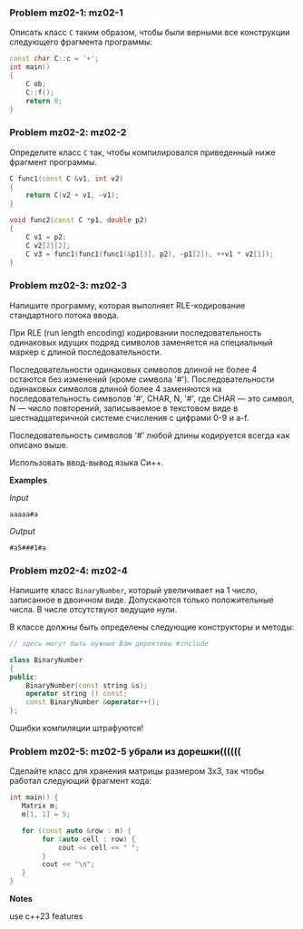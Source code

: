 ### Problem mz02-1: mz02-1

Описать класс ```С``` таким образом, чтобы были верными все конструкции следующего фрагмента программы:

```c++
const char C::c = '+';
int main()
{
    C ob;
    C::f();
    return 0;
}
```

### Problem mz02-2: mz02-2

Определите класс ```C``` так, чтобы компилировался приведенный ниже фрагмент программы.

```c++
C func1(const C &v1, int v2)
{
    return C(v2 + v1, ~v1);
}

void func2(const C *p1, double p2)
{
    C v1 = p2;
    C v2[2][2];
    C v3 = func1(func1(func1(&p1[3], p2), ~p1[2]), ++v1 * v2[1]);
}    
```

### Problem mz02-3: mz02-3

Напишите программу, которая выполняет RLE-кодирование стандартного потока ввода.

При RLE (run length encoding) кодировании последовательность одинаковых идущих подряд символов заменяется на специальный маркер с длиной последовательности.

Последовательности одинаковых символов длиной не более 4 остаются без изменений (кроме символа '#'). Последовательности одинаковых символов длиной более 4 заменяются на последовательность символов '#', CHAR, N, '#', где CHAR — это символ, N — число повторений, записываемое в текстовом виде в шестнадцатеричной системе счисления с цифрами 0-9 и a-f.

Последовательность символов '#' любой длины кодируется всегда как описано выше.

Использовать ввод-вывод языка Си++.

**Examples**

_Input_

```
aaaaa#a
```

_Output_

```
#a5###1#a
```

### Problem mz02-4: mz02-4

Напишите класс ```BinaryNumber```, который увеличивает на 1 число, записанное в двоичном виде. Допускаются только положительные числа. В числе отсутствуют ведущие нули.

В классе должны быть определены следующие конструкторы и методы:

```c++
// здесь могут быть нужные Вам директивы #include

class BinaryNumber
{
public:
    BinaryNumber(const string &s);
    operator string () const;
    const BinaryNumber &operator++();
};
```

Ошибки компиляции штрафуются!

### Problem mz02-5: mz02-5 убрали из дорешки((((((

Сделайте класс для хранения матрицы размером 3x3, так чтобы работал следующий фрагмент кода:

```c++
int main() {
   Matrix m;
   m[1, 1] = 5;

   for (const auto &row : m) {
        for (auto cell : row) {
            cout << cell << " ";
        }
        cout << "\n";
   }
}
```

**Notes**

use c++23 features
